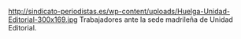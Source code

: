 http://sindicato-periodistas.es/wp-content/uploads/Huelga-Unidad-Editorial-300x169.jpg
Trabajadores ante la sede madrileña de Unidad Editorial.
